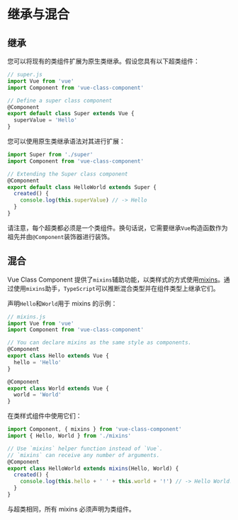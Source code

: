 # 继承与混合

## 继承

您可以将现有的类组件扩展为原生类继承。假设您具有以下超类组件：

```js
// super.js
import Vue from 'vue'
import Component from 'vue-class-component'

// Define a super class component
@Component
export default class Super extends Vue {
  superValue = 'Hello'
}
```

您可以使用原生类继承语法对其进行扩展：

```js
import Super from './super'
import Component from 'vue-class-component'

// Extending the Super class component
@Component
export default class HelloWorld extends Super {
  created() {
    console.log(this.superValue) // -> Hello
  }
}
```

请注意，每个超类都必须是一个类组件。换句话说，它需要继承`Vue`构造函数作为祖先并由`@Component`装饰器进行装饰。

## 混合

Vue Class Component 提供了`mixins`辅助功能，以类样式的方式使用[mixins](https://vuejs.org/v2/guide/mixins.html)。通过使用`mixins`助手，`TypeScript`可以推断混合类型并在组件类型上继承它们。

声明`Hello`和`World`用于 mixins 的示例：

```js
// mixins.js
import Vue from 'vue'
import Component from 'vue-class-component'

// You can declare mixins as the same style as components.
@Component
export class Hello extends Vue {
  hello = 'Hello'
}

@Component
export class World extends Vue {
  world = 'World'
}
```

在类样式组件中使用它们：

```js
import Component, { mixins } from 'vue-class-component'
import { Hello, World } from './mixins'

// Use `mixins` helper function instead of `Vue`.
// `mixins` can receive any number of arguments.
@Component
export class HelloWorld extends mixins(Hello, World) {
  created() {
    console.log(this.hello + ' ' + this.world + '!') // -> Hello World!
  }
}
```

与超类相同，所有 mixins 必须声明为类组件。
